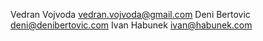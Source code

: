 Vedran Vojvoda <vedran.vojvoda@gmail.com>
Deni Bertovic <deni@denibertovic.com>
Ivan Habunek <ivan@habunek.com>
